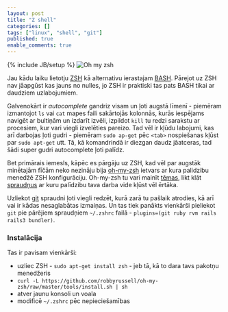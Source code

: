 ```yaml
---
layout: post
title: "Z shell"
categories: []
tags: ["linux", "shell", "git"]
published: true
enable_comments: true
---
```

{% include JB/setup %}
<img alt="Oh my zsh" src="https://s3-eu-west-1.amazonaws.com/gachaidlv/articles/oh-my-zsh.png" class="left" />

Jau kādu laiku lietotju [ZSH][1] kā alternativu ierastajam [BASH][2]. Pārejot uz ZSH nav jāapgūst kas jauns no nulles, jo ZSH ir praktiski tas pats BASH tikai ar daudziem uzlabojumiem.

Galvenokārt ir *autocomplete* gandriz visam un ļoti augstā līmenī - piemēram izmantojot `ls` vai `cat` mapes faili sakārtojās kolonnās, kurās iespējams navigēt ar bultiņām un izdarīt izvēli, izpildot `kill` tu redzi sarakstu ar procesiem, kur vari viegli izvelēties pareizo. Tad vēl ir kļūdu labojumi, kas arī darbojas ļoti gudri - piemēram `sudo ap-get` pēc `<tab>` nospiešanas kļūst par `sudo apt-get` utt. Tā, kā komandrindā ir diezgan daudz jāatceras, tad šādi super gudri autocomplete ļoti palīdz.

Bet primārais iemesls, kāpēc es pārgāju uz ZSH, kad vēl par augstāk minētajām fīčām neko nezināju bija [oh-my-zsh](https://github.com/robbyrussell/oh-my-zsh) ietvars ar kura palidzibu menedžē ZSH konfigurāciju. Oh-my-zsh tu vari mainīt [tēmas](https://github.com/robbyrussell/oh-my-zsh/wiki/themes), likt klāt [spraudņus](https://github.com/robbyrussell/oh-my-zsh/wiki/Plugins) ar kuru palīdzibu tava darba vide kļūst vēl ērtāka.

Uzliekot [git][3] spraudni ļoti viegli redzēt, kurā zarā tu pašlaik atrodies, kā arī vai ir kādas nesaglabātas izmaiņas. Un tas tiek panākts vienkārši pieliekot `git` pie pārējiem spraudņiem `~/.zshrc` failā - `plugins=(git ruby rvm rails rails3 bundler)`.

### Instalācija

Tas ir pavisam vienkārši:
- uzliec ZSH - `sudo apt-get install zsh` - jeb tā, kā to dara tavs pakotņu menedžeris
- `curl -L https://github.com/robbyrussell/oh-my-zsh/raw/master/tools/install.sh | sh`
- atver jaunu konsoli un voala
- modificē `~/.zshrc` pēc nepieciešamības

[1]: http://zsh.sourceforge.net/ "ZSH"
[2]: http://www.case.edu/php/chet/bash/bashtop.html "Bash"
[3]: http://git-scm.com/ "Git"